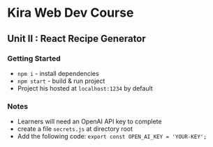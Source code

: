 # Kira Web Dev Course

## Unit II : React Recipe Generator


### Getting Started
* `npm i` - install dependencies
* `npm start` - build & run project
* Project his hosted at `localhost:1234` by default

### Notes
* Learners will need an OpenAI API key to complete
* create a file `secrets.js` at directory root
* Add the following code: `export const OPEN_AI_KEY = 'YOUR-KEY';`